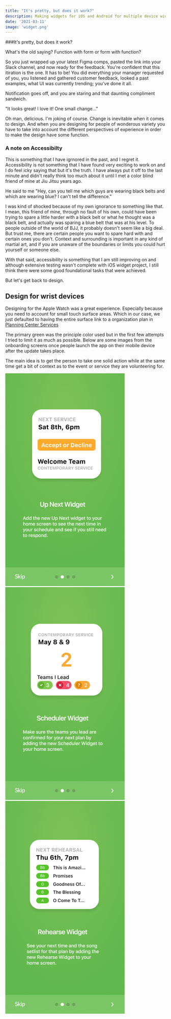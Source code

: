```yaml
---
title: "It's pretty, but does it work?"
description: Making widgets for iOS and Android for multiple device widths
date: '2021-03-11'
image: 'widget.png'
---
```


###It's pretty, but does it work?

What's the old saying? Function with form or form with function?

So you just wrapped up your latest Figma comps, pasted the link into your Slack channel, and now ready for the feedback. You're confident that this itiration is the one. It has to be! You did everything your manager requested of you, you listened and gathered customer feedback, looked a past examples, what UI was currently trending; you've done it all.

Notification goes off, and you are staring and that daunting compliment sandwich.

"It looks great! I love it! One small change..."

Oh man, delicious. I'm joking of course. Change is inevitable when it comes to design. And when you are designing for people of wonderous variety you have to take into account the different perspectives of experience in order to make the design have some function.

### A note on Accessibilty

This is something that I have igrnored in the past, and I regret it. Accessibility is not something that I have found very exciting to work on and I do feel icky saying that but it's the truth. I have always put it off to the last minute and didn't really think too much about it until I met a color blind friend of mine at Jiu Jitsu years ago.

He said to me "Hey, can you tell me which guys are wearing black belts and which are wearing blue? I can't tell the difference."

I was kind of shocked because of my own ignorance to something like that. I mean, this friend of mine, through no fault of his own, could have been trying to spare a little harder with a black belt or what he thought was a black belt, and actually was sparing a blue belt that was at his level. To people outside of the world of BJJ, it probably doesn't seem like a big deal. But trust me, there are certain people you want to spare hard with and certain ones you don't. Context and surrounding is important in any kind of martial art, and if you are unaware of the boundaries or limits you could hurt yourself or someone else.

With that said, accessibility is something that I am still improving on and although extensive testing wasn't complete with iOS widget project, I still think there were some good foundational tasks that were achieved.

But let's get back to design.

## Design for wrist devices

Designing for the Apple Watch was a great experience. Especially because you need to account for small touch surface areas. Which in our case, we just defaulted to having the entire surface link to a organization plan in [Planning Center Services](https://planningcenter.com/services)

The primary green was the principle color used but in the first few attempts I tried to limit it as much as possible. Below are some images from the onboarding screens once people launch the app on their mobile device after the update takes place.

The main idea is to get the person to take one solid action while at the same time get a bit of context as to the event or service they are volunteering for.

<div class="blog-image--grid">
<img src="screenshot-1.png" alt="Screenshot 1"/>
<img src="screenshot-2.png" alt="Screenshot 2"/>
<img src="screenshot-3.png" alt="Screenshot 3"/>
</div>
